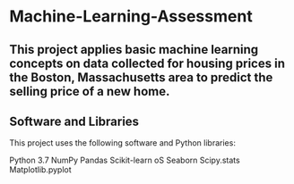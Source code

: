 # Machine-Learning-Assessment

## This project applies basic machine learning concepts on data collected for housing prices in the Boston, Massachusetts area to predict the selling price of a new home.

## Software and Libraries

This project uses the following software and Python libraries:

Python 3.7
NumPy
Pandas
Scikit-learn
oS
Seaborn
Scipy.stats
Matplotlib.pyplot
